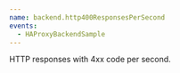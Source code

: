 ```yaml
---
name: backend.http400ResponsesPerSecond
events:
  - HAProxyBackendSample
---
```


HTTP responses with 4xx code per second.